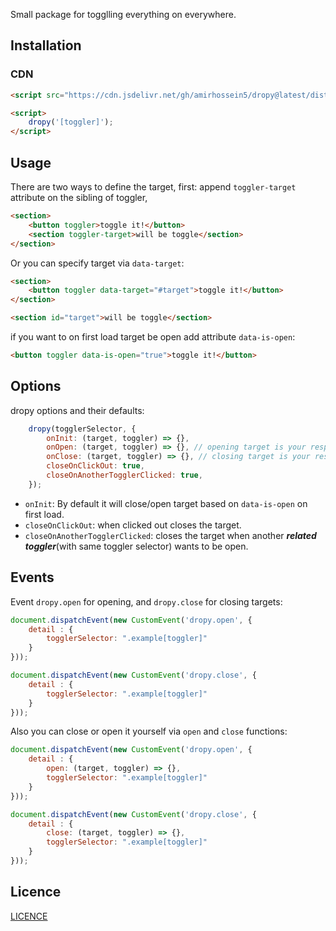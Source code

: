 Small package for togglling everything on everywhere.

## Installation

### CDN
```html
<script src="https://cdn.jsdelivr.net/gh/amirhossein5/dropy@latest/dist/cdn.min.js"></script>

<script>
    dropy('[toggler]');
</script>
```

## Usage

There are two ways to define the target, first: append ```toggler-target``` attribute on the sibling of toggler,
```html
<section>
    <button toggler>toggle it!</button>
    <section toggler-target>will be toggle</section>
</section>
```

Or you can specify target via ```data-target```:
```html
<section>
    <button toggler data-target="#target">toggle it!</button>
</section>

<section id="target">will be toggle</section>
```

if you want to on first load target be open add attribute ```data-is-open```:

```html
<button toggler data-is-open="true">toggle it!</button>
```


## Options
dropy options and their defaults:
```js
    dropy(togglerSelector, {
        onInit: (target, toggler) => {},  
        onOpen: (target, toggler) => {}, // opening target is your responsible
        onClose: (target, toggler) => {}, // closing target is your responsible
        closeOnClickOut: true,
        closeOnAnotherTogglerClicked: true,
    });
```

- `onInit`: By default it will close/open target based on `data-is-open` on first load.
- ```closeOnClickOut```: when clicked out closes the target.
- ```closeOnAnotherTogglerClicked```: closes the target when another ***related toggler***(with same toggler selector) wants to be open.


## Events

Event `dropy.open` for opening, and `dropy.close` for closing targets:

```js
document.dispatchEvent(new CustomEvent('dropy.open', {
    detail : {
        togglerSelector: ".example[toggler]"
    }
}));

document.dispatchEvent(new CustomEvent('dropy.close', {
    detail : {
        togglerSelector: ".example[toggler]"
    }
}));
```

Also you can close or open it yourself via `open` and `close` functions:

```js
document.dispatchEvent(new CustomEvent('dropy.open', {
    detail : {
        open: (target, toggler) => {},
        togglerSelector: ".example[toggler]"
    }
}));

document.dispatchEvent(new CustomEvent('dropy.close', {
    detail : {
        close: (target, toggler) => {},
        togglerSelector: ".example[toggler]"
    }
}));
```



## Licence

[LICENCE](https://github.com/amirHossein5/dropy/blob/main/LICENCE)

